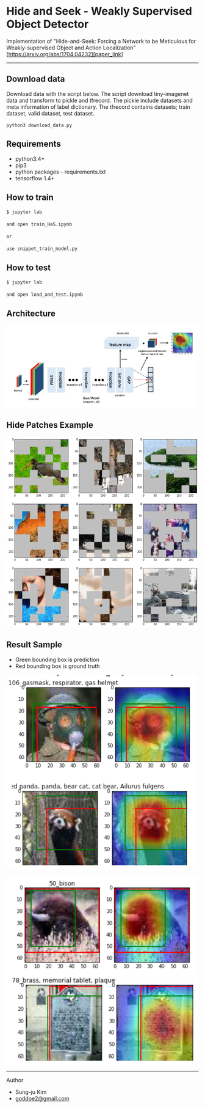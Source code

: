 # Hide and Seek - Weakly Supervised Object Detector
Implementation of "Hide-and-Seek: Forcing a Network to be Meticulous for Weakly-supervised Object and Action Localization"
[https://arxiv.org/abs/1704.04232][paper_link]

[paper_link]: https://arxiv.org/abs/1704.04232

- - -

## Download data 

Download data with the script below.
The script download tiny-imagenet data and transform to pickle and tfrecord.
The pickle include datasets and meta information of label dictionary.
The tfrecord contains datasets; train dataset, valid dataset, test dataset.

```
python3 download_data.py
```

## Requirements

+ python3.4+
+ pip3
+ python packages - requirements.txt
+ tensorflow 1.4+


## How to train

```
$ jupyter lab

and open train_HaS.ipynb

or 

use snippet_train_model.py
```

##  How to test

```
$ jupyter lab

and open load_and_test.ipynb
```

## Architecture

![Alt text](res/architecture.png)

## Hide Patches Example

![Alt text](res/has.png)

## Result Sample

+ Green bounding box is prediction 
+ Red bounding box is ground truth

![Alt text](res/result.png)

![Alt text](res/result_2.png)


- - -
Author
+ Sung-ju Kim
+ goddoe2@gmail.com

